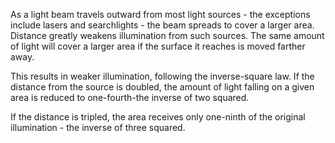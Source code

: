 As a light beam travels outward from most light sources - the exceptions  include lasers and searchlights - the beam spreads to cover a larger area.
Distance greatly weakens illumination from such sources.
The same amount of light will cover a larger area if the surface it reaches is moved farther away.

This results in weaker illumination, following the inverse-square law.
If the distance from the source is doubled, 
the amount of light falling on a given area is reduced to one-fourth-the inverse of two squared.

If the distance is tripled, the area receives only one-ninth of the original illumination - the inverse of three squared.
